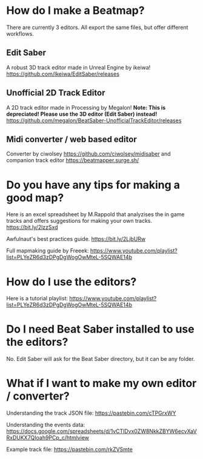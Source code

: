 <!-- TITLE: Mapping FAQ -->
<!-- SUBTITLE: A quick summary of Faq Mapping -->


# How do I make a Beatmap?

There are currently 3 editors. All export the same files, but offer different workflows.

## Edit Saber
A robust 3D track editor made in Unreal Engine by ikeiwa!
https://github.com/Ikeiwa/EditSaber/releases

## Unofficial 2D Track Editor
A 2D track editor made in Processing by Megalon!
**Note: This is depreciated! Please use the 3D editor (Edit Saber) instead!**
https://github.com/megalon/BeatSaber-UnofficialTrackEditor/releases

## Midi converter / web based editor
Converter by ciwolsey 
https://github.com/ciwolsey/midisaber 
and companion track editor
https://beatmapper.surge.sh/

# Do you have any tips for making a good map?

Here is an excel spreadsheet by M.Rappold that analyzises the in game tracks and offers suggestions for making your own tracks.
https://bit.ly/2lzzSxd

Awfulnaut's best practices guide.
https://bit.ly/2LjbURw

Full mapmaking guide by Freeek: 
https://www.youtube.com/playlist?list=PLYeZR6d3zDPgDgWogOwMteL-5SQWAE14b

# How do I use the editors?

Here is a tutorial playlist:
https://www.youtube.com/playlist?list=PLYeZR6d3zDPgDgWogOwMteL-5SQWAE14b

# Do I need Beat Saber installed to use the editors?

No. Edit Saber will ask for the Beat Saber directory, but it can be any folder.

# What if I want to make my own editor / converter?

Understanding the track JSON file: https://pastebin.com/cTPGrxWY

Understanding the events data: https://docs.google.com/spreadsheets/d/1vCTlDvx0ZW8NkkZBYW6ecvXaVRxDUKX7QIoah9PCp_c/htmlview

Example track file: https://pastebin.com/rkZVSmte

